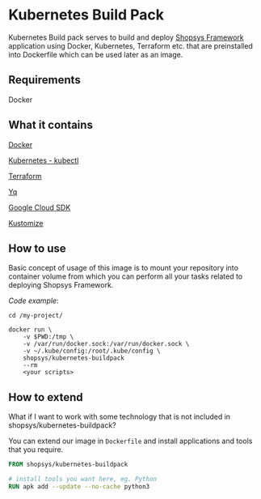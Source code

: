 # Kubernetes Build Pack
Kubernetes Build pack serves to build and deploy [Shopsys Framework](https://github.com/shopsys/shopsys) application using Docker, Kubernetes, Terraform etc. that are preinstalled into Dockerfile which can be used later as an image.

## Requirements
Docker

## What it contains
[Docker](https://www.docker.com/)

[Kubernetes - kubectl](https://kubernetes.io/)

[Terraform](https://www.terraform.io/)

[Yq](https://github.com/kislyuk/yq)

[Google Cloud SDK](https://cloud.google.com/sdk/)

[Kustomize](https://github.com/kubernetes-sigs/kustomize)

## How to use
Basic concept of usage of this image is to mount your repository into container volume from which you can perform all your tasks related to deploying Shopsys Framework.

*Code example*: 

```
cd /my-project/

docker run \
    -v $PWD:/tmp \
    -v /var/run/docker.sock:/var/run/docker.sock \
    -v ~/.kube/config:/root/.kube/config \
    shopsys/kubernetes-buildpack
    --rm 
    <your scripts>
```

## How to extend
What if I want to work with some technology that is not included in shopsys/kubernetes-buildpack?

You can extend our image in `Dockerfile` and install applications and tools that you require.

```Dockerfile
FROM shopsys/kubernetes-buildpack

# install tools you want here, eg. Python
RUN apk add --update --no-cache python3
```